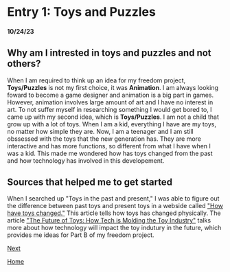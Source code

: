 # Entry 1: Toys and Puzzles 
#### 10/24/23

## Why am I intrested in toys and puzzles and not others? 
When I am required to think up an idea for my freedom project, **Toys/Puzzles** is not my first choice, it was **Animation**. I am always looking foward to become a game designer and animation is a big part in games. However, animation involves large amount of art and I have no interest in art. To not suffer myself in researching something I would get bored to, I came up with my second idea, which is **Toys/Puzzles**. I am not a child that grow up with a lot of toys. When I am a kid, everything I have are my toys, no matter how simple they are. Now, I am a teenager and I am still obssessed with the toys that the new generation has. They are more interactive and has more functions, so different from what I have when I was a kid. This made me wondered how has toys changed from the past and how technology has involved in this developement. 

## Sources that helped me to get started
When I searched up "Toys in the past and present," I was able to figure out the difference between past toys and present toys in a webside called ["How have toys changed."](https://www.twinkl.com/homework-help/history-homework-help/toys-from-the-past/how-have-toys-changed) This article tells how toys has changed physically. The article ["The Future of Toys: How Tech is Molding the Toy Industry"](https://www.linkedin.com/pulse/future-toys-how-tech-molding-toy-industry-ted-curtin#%253A~%253Atext%253DA%2520smart%2520toy%2520has%2520its%252Cplay%2520value%2520or%2520educational%2520features.) talks more about how technology will impact the toy indutury in the future, which provides me ideas for Part B of my freedom project. 


[Next](entry02.md)

[Home](../README.md)
